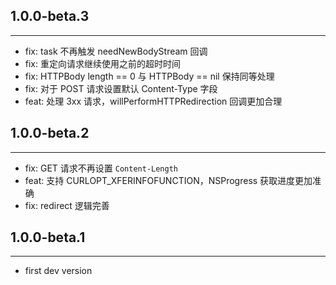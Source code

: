 ## 1.0.0-beta.3
---
* fix: task 不再触发 needNewBodyStream 回调
* fix: 重定向请求继续使用之前的超时时间
* fix: HTTPBody length == 0 与 HTTPBody == nil 保持同等处理
* fix: 对于 POST 请求设置默认 Content-Type 字段
* feat: 处理 3xx 请求，willPerformHTTPRedirection 回调更加合理

## 1.0.0-beta.2
---
* fix: GET 请求不再设置 `Content-Length`
* feat: 支持 CURLOPT_XFERINFOFUNCTION，NSProgress 获取进度更加准确
* fix: redirect 逻辑完善

## 1.0.0-beta.1
---
* first dev version
